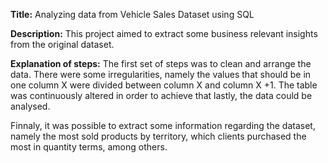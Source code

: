 __Title:__ Analyzing data from Vehicle Sales Dataset using SQL

__Description:__ This project aimed to extract some business relevant insights from the original dataset.

__Explanation of steps:__ The first set of steps was to clean and arrange the data. There were some irregularities, namely the values that should be in one column X were divided between column X and column X +1.
The table was continuously altered in order to achieve that lastly, the data could be analysed.

Finnaly, it was possible to extract some information regarding the dataset, namely the most sold products by territory, which clients  purchased the most in quantity terms, among others.
